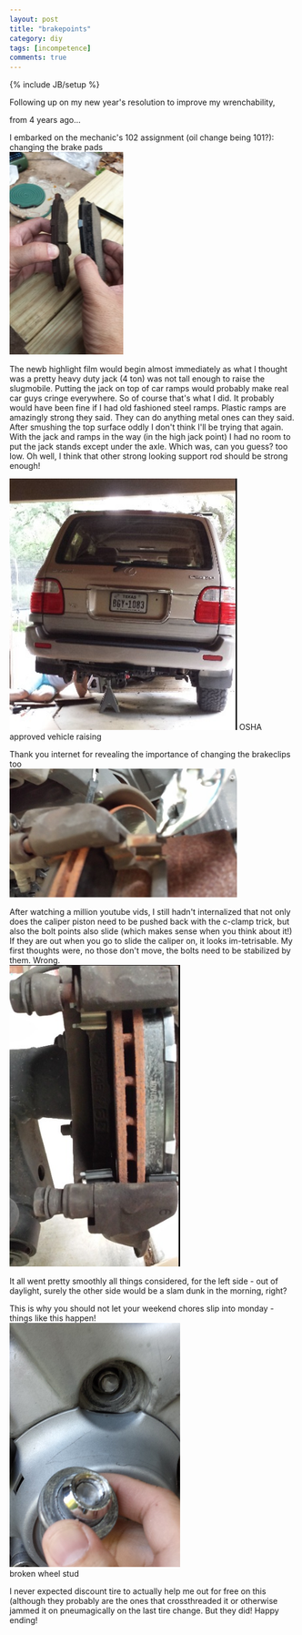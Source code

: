 ```yaml
---
layout: post
title: "brakepoints"
category: diy
tags: [incompetence]
comments: true
---
```

{% include JB/setup %}
  
Following up on my new year's resolution to improve my wrenchability,

from 4 years ago...

I embarked on the mechanic's 102 assignment (oil change being 101?): changing the brake pads  
<img src="/images/brakepadsoldvsnew.jpg" width="200"/>
  
The newb highlight film would begin almost immediately as what I thought was a pretty heavy duty jack (4 ton) was not tall enough to raise the slugmobile.  Putting the jack on top of car ramps would probably make real car guys cringe everywhere.  So of course that's what I did.  It probably would have been fine if I had old fashioned steel ramps.  Plastic ramps are amazingly strong they said.  They can do anything metal ones can they said.  After smushing the top surface oddly I don't think I'll be trying that again.  With the jack and ramps in the way (in the high jack point) I had no room to put the jack stands except under the axle.  Which was, can you guess?  too low.  Oh well, I think that other strong looking support rod should be strong enough!
  
<img src="/images/brakechange.jpg" width="400"/>  
OSHA approved vehicle raising
  
Thank you internet for revealing the importance of changing the brakeclips too  
<img src="/images/brakepadclips.jpg" width="400"/>
  
After watching a million youtube vids, I still hadn't internalized that not only does the caliper piston need to be pushed back with the c-clamp trick, but also the bolt points also slide (which makes sense when you think about it!)  If they are out when you go to slide the caliper on, it looks im-tetrisable.  My first thoughts were, no those don't move, the bolts need to be stabilized by them.  Wrong.  
<img src="/images/brakesfrontview.jpg" width="300"/>
  
It all went pretty smoothly all things considered, for the left side - out of daylight, surely the other side would be a slam dunk in the morning, right?  
  
This is why you should not let your weekend chores slip into monday - things like this happen!  
<img src="/images/brakedthebolt.jpg" width="300"/>  
broken wheel stud
  
I never expected discount tire to actually help me out for free on this (although they probably are the ones that crossthreaded it or otherwise jammed it on pneumagically on the last tire change.  But they did!  Happy ending!
